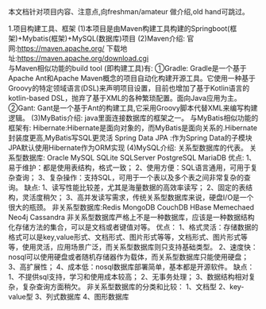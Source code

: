 本文档针对项目内容、注意点,向freshman/amateur 做介绍,old hand可跳过。

1.项目构建工具、框架
    (1)本项目是由Maven构建工具构建的Springboot(框架)+Mybatis(框架)+MySQL(数据库)项目
    (2)Maven介绍: 官网:https://maven.apache.org/
                       下载地址:https://maven.apache.org/download.cgi               
                        与Maven相似功能的build tool (即构建工具)有:
                                ①Gradle:
                                    Gradle是一个基于Apache Ant和Apache Maven概念的项目自动化构建开源工具。它使用一种基于Groovy的特定领域语言(DSL)来声明项目设置，目前也增加了基于Kotlin语言的kotlin-based DSL，抛弃了基于XML的各种繁琐配置。面向Java应用为主。
                                ②Gant:
                                    Gant是一个基于Ant的构建工具,它采用Groovy脚本代替XML来编写构建逻辑。
    (3)MyBatis介绍: java里面连接数据库的框架之一。
                    与MyBatis相似功能的框架有:
                    Hibernate:Hibernate是面向对象的，而MyBatis是面向关系的.Hibernate封装度更高,MyBatis写SQL更灵活
                    Spring Data JPA :作为Spring Data的子模块 JPA默认使用Hibernate作为ORM实现
    (4)MySQL介绍:     关系型数据库的代表。
                关系型数据库: Oracle MySQL SQLite SQLServer  PostgreSQL MariaDB
                              优点:
                              1、易于维护：都是使用表结构，格式一致；
                              2、使用方便：SQL语言通用，可用于复杂查询；
                              3、复杂操作：支持SQL，可用于一个表以及多个表之间非常复杂的查询。
                              缺点:
                              1、读写性能比较差，尤其是海量数据的高效率读写；
                              2、固定的表结构，灵活度稍欠；
                              3、高并发读写需求，传统关系型数据库来说，硬盘I/O是一个很大的瓶颈。 
                非关系型数据库:Redis MongoDB CouchDB HBase Memechaed Neo4j Cassandra
                              非关系型数据库严格上不是一种数据库，应该是一种数据结构化存储方法的集合，可以是文档或者键值对等。
                              优点：
                              1、格式灵活：存储数据的格式可以是key,value形式、文档形式、图片形式等等，文档形式、图片形式等等，使用灵活，应用场景广泛，而关系型数据库则只支持基础类型。
                              2、速度快：nosql可以使用硬盘或者随机存储器作为载体，而关系型数据库只能使用硬盘；
                              3、高扩展性；
                              4、成本低：nosql数据库部署简单，基本都是开源软件。
                              缺点：
                              1、不提供sql支持，学习和使用成本较高；
                              2、无事务处理；
                              3、数据结构相对复杂，复杂查询方面稍欠。
                              非关系型数据库的分类和比较：
                              1、文档型
                              2、key-value型
                              3、列式数据库
                              4、图形数据库
                    